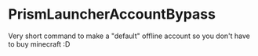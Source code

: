 # PrismLauncherAccountBypass
Very short command to make a "default" offline account so you don't have to buy minecraft :D
